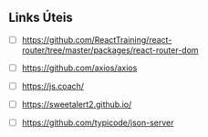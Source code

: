 ## Links Úteis

- [ ] https://github.com/ReactTraining/react-router/tree/master/packages/react-router-dom
- [ ] https://github.com/axios/axios
- [ ] https://js.coach/
- [ ] https://sweetalert2.github.io/
- [ ] https://github.com/typicode/json-server

